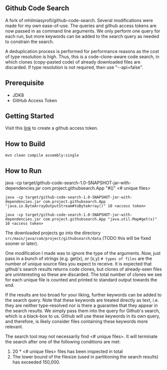 ## Github Code Search
A fork of mhilmiasyrofi/github-code-search.
Several modifications were made for my own ease-of-use. 
The queries and github access tokens are now passed in as command line arguments.
We only perform one query for each run, but more keywords can be added to the search query as needed to constrain the search.

A deduplication process is performed for performance reasons as the cost of type resolution is high.
Thus, this is a code-clone-aware code search, in which clones (copy-pasted code) of already downloaded files are discarded.
If type resolution is not required, then use "--api=false".

## Prerequisite

- JDK8
- GitHub Access Token

## Getting Started

Visit this [link](https://github.com/settings/tokens) to create a github access token. 


## How to Build

```
mvn clean compile assembly:single

```

## How to Run

java -cp target/github-code-search-1.0-SNAPSHOT-jar-with-dependencies.jar com.project.githubsearch.App "<fully qualified class name>#<method name>()" <# unique files> <access token> <split by size>

```
java -cp target/github-code-search-1.0-SNAPSHOT-jar-with-dependencies.jar com.project.githubsearch.App "java.io.ByteArrayOutputStream#toByteArray()" 10 <access token> 

java -cp target/github-code-search-1.0-SNAPSHOT-jar-with-dependencies.jar com.project.githubsearch.App "java.util.Map#get(x)" 10 <access token> 
```

The downloaded projects go into the directory `src/main/java/com/project/githubsearch/data` (TODO this will be fixed sooner or later).

One modification I made was to ignore the type of the arguments. Now, just pass in a bunch of strings (e.g. get(x), or <init>(x,y)
`# types of files` are the number of unique source files you expect to receive. 
It is expected that github's search results returns code clones, 
but clones of already-seen files are uninteresting so these are discarded. The total number of clones we see for each unique file is counted and printed to standard output towards the end.

If the results are too broad for your liking, further keywords can be added to the search query. 
Note that these keywords are treated directly as text, i.e. they are neither type-resolved nor is there a guarantee that they appear in the search results. 
We simply pass them into the query for Github's search, which is a black-box to us.
Github will use these keywords in its own query, and therefore, is likely consider files containing these keywords more relevant.

The search tool may not necessarily find <# unique files>. It will terminate the search after one of the following conditions are met:
1. 20 *  <# unique files> files has been inspected in total
2. The lower bound of the filesize (used in partitioning the search results) has exceeded 150,000.
